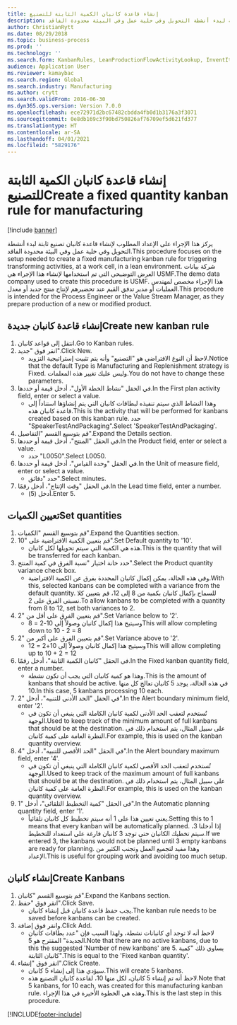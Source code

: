 ```yaml
---
title: إنشاء قاعدة كانبان الكمية الثابتة للتصنيع
description: يركز هذا الإجراء على الإعداد المطلوب لإنشاء قاعدة كانبان تصنيع ثابتة لبدء أنشطة التحويل وفي خلية عمل وفي البيئة محدودة الفاقد.
author: ChristianRytt
ms.date: 08/29/2018
ms.topic: business-process
ms.prod: ''
ms.technology: ''
ms.search.form: KanbanRules, LeanProductionFlowActivityLookup, InventItemIdLookupSimple, UnitOfMeasureLookup, KanbanCreate
audience: Application User
ms.reviewer: kamaybac
ms.search.region: Global
ms.search.industry: Manufacturing
ms.author: crytt
ms.search.validFrom: 2016-06-30
ms.dyn365.ops.version: Version 7.0.0
ms.openlocfilehash: ece72971d2bc67482cbdda4fb0d1b3176a3f3071
ms.sourcegitcommit: 0e8db169c3f90bd750826af76709ef5d621fd377
ms.translationtype: HT
ms.contentlocale: ar-SA
ms.lasthandoff: 04/01/2021
ms.locfileid: "5829176"
---
```

# <a name="create-a-fixed-quantity-kanban-rule-for-manufacturing"></a><span data-ttu-id="73548-103">إنشاء قاعدة كانبان الكمية الثابتة للتصنيع</span><span class="sxs-lookup"><span data-stu-id="73548-103">Create a fixed quantity kanban rule for manufacturing</span></span>

[!include [banner](../../includes/banner.md)]

<span data-ttu-id="73548-104">يركز هذا الإجراء على الإعداد المطلوب لإنشاء قاعدة كانبان تصنيع ثابتة لبدء أنشطة التحويل وفي خلية عمل وفي البيئة محدودة الفاقد.</span><span class="sxs-lookup"><span data-stu-id="73548-104">This procedure focuses on the setup needed to create a fixed manufacturing kanban rule for triggering transforming activities, at a work cell, in a lean environment.</span></span> <span data-ttu-id="73548-105">شركة بيانات العرض التوضيحي التي تم استخدامها لإنشاء هذا الإجراء هي USMF.</span><span class="sxs-lookup"><span data-stu-id="73548-105">The demo data company used to create this procedure is USMF.</span></span> <span data-ttu-id="73548-106">هذا الإجراء مخصص لمهندس العمليات أو مدير تدفق القيم عند تحضيرهم لإنتاج منتج جديد أو معدل.</span><span class="sxs-lookup"><span data-stu-id="73548-106">This procedure is intended for the Process Engineer or the Value Stream Manager, as they prepare production of a new or modified product.</span></span>


## <a name="create-new-kanban-rule"></a><span data-ttu-id="73548-107">إنشاء قاعدة كانبان جديدة</span><span class="sxs-lookup"><span data-stu-id="73548-107">Create new kanban rule</span></span>
1. <span data-ttu-id="73548-108">انتقل إلى قواعد كانبان.</span><span class="sxs-lookup"><span data-stu-id="73548-108">Go to Kanban rules.</span></span>
2. <span data-ttu-id="73548-109">انقر فوق "جديد".</span><span class="sxs-lookup"><span data-stu-id="73548-109">Click New.</span></span>
    * <span data-ttu-id="73548-110">لاحظ أن النوع الافتراضي هو "التصنيع" وأنه يتم تثبيت إستراتيجية التزويد.</span><span class="sxs-lookup"><span data-stu-id="73548-110">Notice that the default Type is Manufacturing and Replenishment strategy is Fixed.</span></span> <span data-ttu-id="73548-111">وليس عليك تغيير هذه المعلمات.</span><span class="sxs-lookup"><span data-stu-id="73548-111">You do not have to change these parameters.</span></span>  
3. <span data-ttu-id="73548-112">في الحقل "نشاط الخطة الأول"، أدخل قيمة أو حددها.</span><span class="sxs-lookup"><span data-stu-id="73548-112">In the First plan activity field, enter or select a value.</span></span>
    * <span data-ttu-id="73548-113">وهذا النشاط الذي سيتم تنفيذه لبطاقات كانبان التي يتم إنشاؤها استناداً إلى قاعدة كانبان هذه.</span><span class="sxs-lookup"><span data-stu-id="73548-113">This is the activity that will be performed for kanbans created based on this kanban rule.</span></span>  <span data-ttu-id="73548-114">حدد "SpeakerTestAndPackaging".</span><span class="sxs-lookup"><span data-stu-id="73548-114">Select 'SpeakerTestAndPackaging'.</span></span>  
4. <span data-ttu-id="73548-115">قم بتوسيع القسم "التفاصيل".</span><span class="sxs-lookup"><span data-stu-id="73548-115">Expand the Details section.</span></span>
5. <span data-ttu-id="73548-116">في الحقل "المنتج"، أدخل قيمة أو حددها.</span><span class="sxs-lookup"><span data-stu-id="73548-116">In the Product field, enter or select a value.</span></span>
    * <span data-ttu-id="73548-117">حدد "L0050".</span><span class="sxs-lookup"><span data-stu-id="73548-117">Select L0050.</span></span>  
6. <span data-ttu-id="73548-118">في الحقل "وحدة القياس"، أدخل قيمة أو حددها.</span><span class="sxs-lookup"><span data-stu-id="73548-118">In the Unit of measure field, enter or select a value.</span></span>
    * <span data-ttu-id="73548-119">حدد "دقائق".</span><span class="sxs-lookup"><span data-stu-id="73548-119">Select minutes.</span></span>  
7. <span data-ttu-id="73548-120">في الحقل "وقت الإنتاج‬"، أدخل رقمًا.</span><span class="sxs-lookup"><span data-stu-id="73548-120">In the Lead time field, enter a number.</span></span>
    * <span data-ttu-id="73548-121">أدخل (5).</span><span class="sxs-lookup"><span data-stu-id="73548-121">Enter 5.</span></span>  

## <a name="set-quantities"></a><span data-ttu-id="73548-122">تعيين الكميات</span><span class="sxs-lookup"><span data-stu-id="73548-122">Set quantities</span></span>
1. <span data-ttu-id="73548-123">قم بتوسيع القسم "الكميات".</span><span class="sxs-lookup"><span data-stu-id="73548-123">Expand the Quantities section.</span></span>
2. <span data-ttu-id="73548-124">قم بتعيين الكمية الافتراضية على "10".</span><span class="sxs-lookup"><span data-stu-id="73548-124">Set Default quantity to '10'.</span></span>
    * <span data-ttu-id="73548-125">هذه هي الكمية التي سيتم تحويلها لكل كانبان.</span><span class="sxs-lookup"><span data-stu-id="73548-125">This is the quantity that will be transferred for each kanban.</span></span>  
3. <span data-ttu-id="73548-126">حدد خانة اختيار "نسبة الفرق في كمية المنتج".</span><span class="sxs-lookup"><span data-stu-id="73548-126">Select the Product quantity variance check box.</span></span>
    * <span data-ttu-id="73548-127">وفي هذه الحالة، يمكن إكمال كانبان المحددة بفرق عن الكمية الافتراضية.</span><span class="sxs-lookup"><span data-stu-id="73548-127">With this, selected kanbans can be completed with a variance from the default quantity.</span></span>  <span data-ttu-id="73548-128">للسماح بإكمال كانبان بكمية من 8 إلى 12، قم بتعيين كلا نسبتي الفرق على 2.</span><span class="sxs-lookup"><span data-stu-id="73548-128">To allow kanbans to be completed with a quantity from 8 to 12, set both variances to 2.</span></span>  
4. <span data-ttu-id="73548-129">قم بتعيين الفرق على أقل من "2".</span><span class="sxs-lookup"><span data-stu-id="73548-129">Set Variance below to '2'.</span></span>
    * <span data-ttu-id="73548-130">وسيتيح هذا إكمال كانبان وصولاً إلى 10-2 = 8</span><span class="sxs-lookup"><span data-stu-id="73548-130">This will allow completing down to 10 - 2 = 8</span></span>  
5. <span data-ttu-id="73548-131">قم بتعيين الفرق على أكبر من "2".</span><span class="sxs-lookup"><span data-stu-id="73548-131">Set Variance above to '2'.</span></span>
    * <span data-ttu-id="73548-132">وسيتيح هذا إكمال كانبان وصولاً إلى 10+2 = 12</span><span class="sxs-lookup"><span data-stu-id="73548-132">This will allow completing up to 10 + 2 = 12</span></span>  
6. <span data-ttu-id="73548-133">في الحقل "كانبان الكمية الثابتة"، أدخل رقمًا.</span><span class="sxs-lookup"><span data-stu-id="73548-133">In the Fixed kanban quantity field, enter a number.</span></span>
    * <span data-ttu-id="73548-134">وهذا هو كمية كانبان التي يجب أن تكون نشطة.</span><span class="sxs-lookup"><span data-stu-id="73548-134">This is the amount of kanbans that should be active.</span></span> <span data-ttu-id="73548-135">في هذه الحالة، يوجد 5 كانبان تعالج كل منها 10.</span><span class="sxs-lookup"><span data-stu-id="73548-135">In this case, 5 kanbans processing 10 each.</span></span>  
7. <span data-ttu-id="73548-136">في الحقل "الحد الأدنى للتنبيه"، أدخل "2".</span><span class="sxs-lookup"><span data-stu-id="73548-136">In the Alert boundary minimum field, enter '2'.</span></span>
    * <span data-ttu-id="73548-137">تُستخدم لتعقب الحد الأدنى لكمية كانبان الكاملة التي ينبغي أن تكون في الوجهة.</span><span class="sxs-lookup"><span data-stu-id="73548-137">Used to keep track of the minimum amount of full kanbans that should be at the destination.</span></span> <span data-ttu-id="73548-138">على سبيل المثال، يتم استخدام ذلك في النظرة العامة على كمية كانبان.</span><span class="sxs-lookup"><span data-stu-id="73548-138">For example, this is used on the kanban quantity overview.</span></span>  
8. <span data-ttu-id="73548-139">في الحقل "الحد الأقصى للتنبيه"، أدخل "4".</span><span class="sxs-lookup"><span data-stu-id="73548-139">In the Alert boundary maximum field, enter '4'.</span></span>
    * <span data-ttu-id="73548-140">تُستخدم لتعقب الحد الأقصى لكمية كانبان الكاملة التي ينبغي أن تكون في الوجهة.</span><span class="sxs-lookup"><span data-stu-id="73548-140">Used to keep track of the maximum amount of full kanbans that should be at the destination.</span></span> <span data-ttu-id="73548-141">على سبيل المثال، يتم استخدام ذلك في النظرة العامة على كمية كانبان.</span><span class="sxs-lookup"><span data-stu-id="73548-141">For example, this is used on the kanban quantity overview.</span></span>  
9. <span data-ttu-id="73548-142">في الحقل "كمية التخطيط التلقائي‬"، أدخل "1".</span><span class="sxs-lookup"><span data-stu-id="73548-142">In the Automatic planning quantity field, enter '1'.</span></span>
    * <span data-ttu-id="73548-143">يعني تعيين هذا على 1 أنه سيتم تخطيط كل كانبان تلقائياً.</span><span class="sxs-lookup"><span data-stu-id="73548-143">Setting this to 1 means that every kanban will be automatically planned.</span></span>   <span data-ttu-id="73548-144">إذا أدخلنا 3، سيتم تخطيك الكانبان حتى توجد 3 كانبان فارغة على استعداد للتخطيط.</span><span class="sxs-lookup"><span data-stu-id="73548-144">If we entered 3, the kanbans would not be planned until 3 empty kanbans are ready for planning.</span></span> <span data-ttu-id="73548-145">وهذا مفيد لتجميع العمل وتجنب الكثير من الإعداد.</span><span class="sxs-lookup"><span data-stu-id="73548-145">This is useful for grouping work and avoiding too much setup.</span></span>  

## <a name="create-kanbans"></a><span data-ttu-id="73548-146">إنشاء كانبان</span><span class="sxs-lookup"><span data-stu-id="73548-146">Create Kanbans</span></span>
1. <span data-ttu-id="73548-147">قم بتوسيع القسم "كانبان".</span><span class="sxs-lookup"><span data-stu-id="73548-147">Expand the Kanbans section.</span></span>
2. <span data-ttu-id="73548-148">انقر فوق "حفظ".</span><span class="sxs-lookup"><span data-stu-id="73548-148">Click Save.</span></span>
    * <span data-ttu-id="73548-149">يجب حفظ قاعدة كانبان قبل إنشاء كانبان.</span><span class="sxs-lookup"><span data-stu-id="73548-149">The kanban rule needs to be saved before kanbans can be created.</span></span>  
3. <span data-ttu-id="73548-150">وانقر فوق إضافة.</span><span class="sxs-lookup"><span data-stu-id="73548-150">Click Add.</span></span>
    * <span data-ttu-id="73548-151">لاحظ أنه لا توجد أي كانبانات نشطة، ولهذا السبب فإن "عدد بطاقات كانبان الجديدة‬" المقترح هو 5.</span><span class="sxs-lookup"><span data-stu-id="73548-151">Note that there are no active kanbans, due to this the suggested 'Number of new kanbans' are 5.</span></span> <span data-ttu-id="73548-152">يساوي ذلك "كمية كانبان الثابتة‬".</span><span class="sxs-lookup"><span data-stu-id="73548-152">This is equal to the 'Fixed kanban quantity'.</span></span>  
4. <span data-ttu-id="73548-153">انقر فوق "إنشاء".</span><span class="sxs-lookup"><span data-stu-id="73548-153">Click Create.</span></span>
    * <span data-ttu-id="73548-154">سيؤدي هذا إلى إنشاء 5 كانبان.</span><span class="sxs-lookup"><span data-stu-id="73548-154">This will create 5 kanbans.</span></span>  
    * <span data-ttu-id="73548-155">لاحظ أنه تم إنشاء 5 كانبان، لكل منها 10، لقاعدة كانبان التصنيع هذه.</span><span class="sxs-lookup"><span data-stu-id="73548-155">Note that 5 kanbans, for 10 each, was created for this manufacturing kanban rule.</span></span> <span data-ttu-id="73548-156">وهذه هي الخطوة الأخيرة في هذا الإجراء.</span><span class="sxs-lookup"><span data-stu-id="73548-156">This is the last step in this procedure.</span></span>  



[!INCLUDE[footer-include](../../../includes/footer-banner.md)]